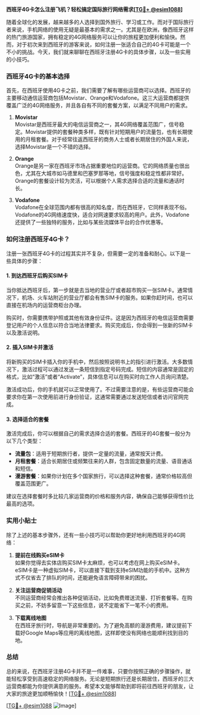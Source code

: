 **西班牙4G卡怎么注册飞机？轻松搞定国际旅行网络需求[[TG💪+ @esim1088](https://t.me/s/esim1088)]**

随着全球化的发展，越来越多的人选择到国外旅行、学习或工作。而对于国际旅行者来说，手机网络的使用无疑是最基本的需求之一。尤其是在欧洲，像西班牙这样的热门旅游国家，拥有稳定的4G网络服务可以让你的旅程更加便利和愉快。然而，对于初次来到西班牙的游客来说，如何注册一张适合自己的4G卡可能是一个不小的挑战。今天，我们就来聊聊在西班牙注册4G卡的具体步骤，以及一些实用的小技巧。

### 西班牙4G卡的基本选择

首先，在西班牙使用4G卡之前，我们需要了解有哪些运营商可以选择。西班牙的主要移动通信运营商包括Movistar、Orange和Vodafone。这三大运营商都提供覆盖广泛的4G网络服务，并且各自有不同的套餐方案，以满足不同用户的需求。

1. **Movistar**  
   Movistar是西班牙最大的电信运营商之一，其4G网络覆盖范围广，信号稳定。Movistar提供的套餐种类多样，既有针对短期用户的流量包，也有长期使用的月租套餐。对于经常往返西班牙的商务人士或者长期居住的外国人来说，选择Movistar是一个不错的选择。

2. **Orange**  
   Orange是另一家在西班牙市场占据重要地位的运营商。它的网络质量也很出色，尤其在大城市如马德里和巴塞罗那等地，信号强度和稳定性都非常好。Orange的套餐设计较为灵活，可以根据个人需求选择合适的流量和通话时长。

3. **Vodafone**  
   Vodafone在全球范围内都有很高的知名度，而在西班牙，它同样表现不俗。Vodafone的4G网络速度快，适合对网速要求较高的用户。此外，Vodafone还提供了一些独特的服务，比如与某些流媒体平台的合作优惠等。

### 如何注册西班牙4G卡？

注册一张西班牙4G卡的过程其实并不复杂，但需要一定的准备和耐心。以下是一些具体的步骤：

#### 1. 到达西班牙后购买SIM卡
当你抵达西班牙后，第一步就是去当地的营业厅或者超市购买一张SIM卡。通常情况下，机场、火车站附近的营业厅都会有售SIM卡的服务。如果你赶时间，也可以直接在机场内的运营商柜台办理。

购买时，你需要携带护照或其他有效身份证件。这是因为西班牙的电信运营商需要登记用户的个人信息以符合当地法律要求。购买完成后，你会得到一张新的SIM卡以及激活说明。

#### 2. 插入SIM卡并激活
将新购买的SIM卡插入你的手机中，然后按照说明书上的指引进行激活。大多数情况下，激活过程可以通过发送一条短信到指定号码完成。短信的内容通常是固定的格式，比如“激活”或者“Activate”，具体信息可以在购买时向工作人员询问清楚。

激活成功后，你的手机就可以正常使用了。不过需要注意的是，有些运营商可能会要求你在第一次使用前进行身份验证，这通常需要通过发送短信或者访问官网完成。

#### 3. 选择适合的套餐
激活完成后，你可以根据自己的需求选择合适的套餐。西班牙的4G套餐一般分为以下几个类型：

- **流量包**：适用于短期旅行者，提供一定量的流量，通常按天计费。
- **月租套餐**：适合长期居住或频繁往来的人群，包含固定数量的流量、语音通话和短信。
- **漫游套餐**：如果你计划在多个国家旅行，可以选择这种套餐，通常价格较高但覆盖范围更广。

建议在选择套餐时多比较几家运营商的价格和服务内容，确保自己能够获得性价比最高的选项。

### 实用小贴士

除了上述的基本步骤外，还有一些小技巧可以帮助你更好地利用西班牙的4G网络：

1. **提前在线购买eSIM卡**  
   如果你觉得去实体店购买SIM卡太麻烦，也可以考虑在网上购买eSIM卡。eSIM卡是一种虚拟SIM卡，可以直接下载到支持eSIM功能的手机中。这种方式不仅省去了排队的时间，还能避免语言障碍带来的困扰。

2. **关注运营商促销活动**  
   不同运营商经常会推出各种促销活动，比如免费赠送流量、打折套餐等。在购买之前，不妨多留意一下这些信息，说不定能省下一笔不小的费用。

3. **下载离线地图**  
   在西班牙旅行时，导航是非常重要的。为了避免高额的漫游费用，建议提前下载好Google Maps等应用的离线地图，这样即使没有网络也能顺利找到目的地。

### 总结

总的来说，在西班牙注册4G卡并不是一件难事，只要你按照正确的步骤操作，就能轻松享受到高速稳定的网络服务。无论是短期旅行还是长期居住，西班牙的三大运营商都能为你提供满意的服务。希望本文能够帮助到即将前往西班牙的朋友，让大家的旅途更加顺畅愉快！[[TG💪+ @esim1088](https://t.me/s/esim1088)]

[[TG💪+ @esim1088](https://t.me/s/esim1088) ![Image](https://i.postimg.cc/4NQfJmqS/Snipaste-2025-05-13-00-14-12.png)]